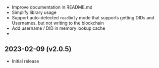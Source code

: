 
- Improve documentation in README.md
- Simplify library usage
- Support auto-detected `readOnly` mode that supports getting DIDs and Usernames, but not writing to the blockchain
- Add username / DID in memory lookup cache
- 

2023-02-09 (v2.0.5)
-------------------

- Initial release